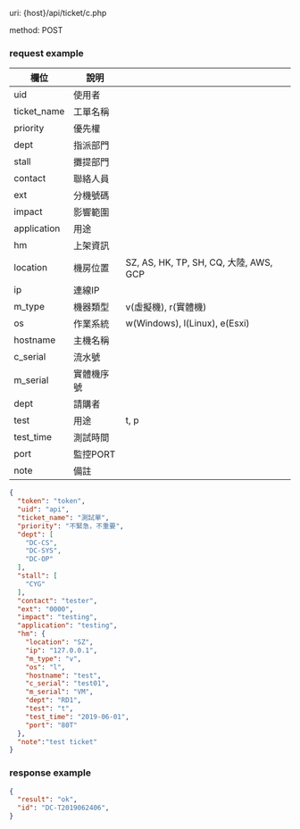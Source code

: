 uri: {host}/api/ticket/c.php

method: POST

### request example

| 欄位        | 說明       |                                        |
| ----------- | ---------- | -------------------------------------- |
| uid         | 使用者     |                                        |
| ticket_name | 工單名稱   |                                        |
| priority    | 優先權     |                                        |
| dept        | 指派部門   |                                        |
| stall       | 攤提部門   |                                        |
| contact     | 聯絡人員   |                                        |
| ext         | 分機號碼   |                                        |
| impact      | 影響範圍   |                                        |
| application | 用途       |                                        |
| hm          | 上架資訊   |                                        |
| location    | 機房位置   | SZ, AS, HK, TP, SH, CQ, 大陸, AWS, GCP |
| ip          | 連線IP     |                                        |
| m_type      | 機器類型   | v(虛擬機), r(實體機)                   |
| os          | 作業系統   | w(Windows), l(Linux), e(Esxi)          |
| hostname    | 主機名稱   |                                        |
| c_serial    | 流水號     |                                        |
| m_serial    | 實體機序號 |                                        |
| dept        | 請購者     |                                        |
| test        | 用途       | t, p                                   |
| test_time   | 測試時間   |                                        |
| port        | 監控PORT   |                                        |
| note        | 備註       |                                        |


```json
{
  "token": "token",
  "uid": "api",
  "ticket_name": "測試單",
  "priority": "不緊急，不重要",
  "dept": [
    "DC-CS",
    "DC-SYS",
    "DC-OP"
  ],
  "stall": [
    "CYG"
  ],
  "contact": "tester",
  "ext": "0000",
  "impact": "testing",
  "application": "testing",
  "hm": {
    "location": "SZ",
    "ip": "127.0.0.1",
    "m_type": "v",
    "os": "l",
    "hostname": "test",
    "c_serial": "test01",
    "m_serial": "VM",
    "dept": "RD1",
    "test": "t",
    "test_time": "2019-06-01",
    "port": "80T"
  },
  "note":"test ticket"
}
```

### response example

```json
{
  "result": "ok",
  "id": "DC-T2019062406",
}
```
